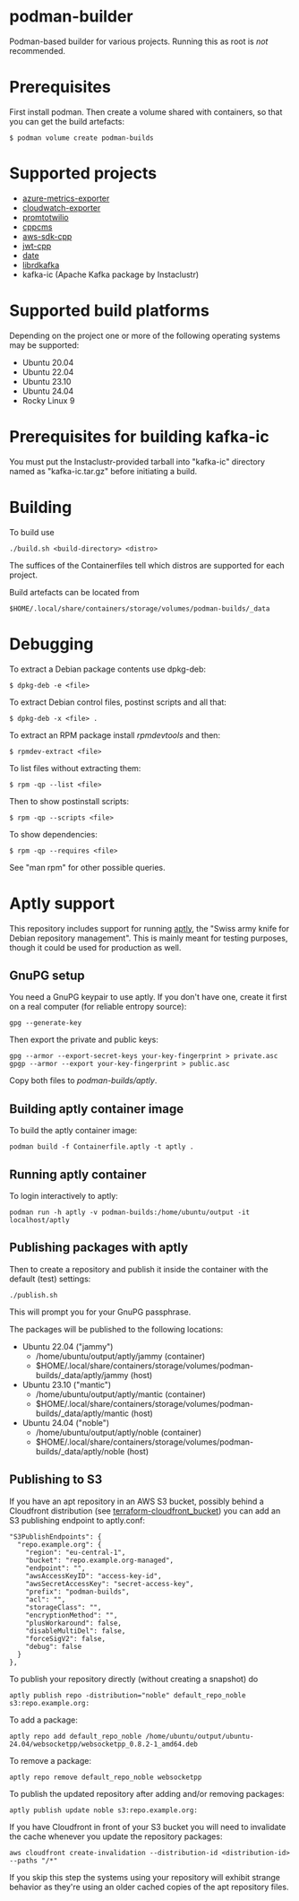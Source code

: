 # podman-builder

Podman-based builder for various projects. Running this as root
is _not_ recommended.

# Prerequisites

First install podman. Then create a volume shared with containers, so
that you can get the build artefacts:

    $ podman volume create podman-builds

# Supported projects

* [azure-metrics-exporter](https://github.com/webdevops/azure-metrics-exporter.git)
* [cloudwatch-exporter](https://github.com/prometheus/cloudwatch_exporter)
* [promtotwilio](https://github.com/Swatto/promtotwilio)
* [cppcms](https://github.com/artyom-beilis/cppcms)
* [aws-sdk-cpp](https://github.com/aws/aws-sdk-cpp)
* [jwt-cpp](https://github.com/Thalhammer/jwt-cpp)
* [date](https://github.com/HowardHinnant/date)
* [librdkafka](https://github.com/confluentinc/librdkafka.git)
* kafka-ic (Apache Kafka package by Instaclustr)

# Supported build platforms

Depending on the project one or more of the following operating systems may be
supported:

* Ubuntu 20.04
* Ubuntu 22.04
* Ubuntu 23.10
* Ubuntu 24.04
* Rocky Linux 9

# Prerequisites for building kafka-ic

You must put the Instaclustr-provided tarball into "kafka-ic" directory named
as "kafka-ic.tar.gz" before initiating a build.

# Building

To build use

    ./build.sh <build-directory> <distro>

The suffices of the Containerfiles tell which distros are supported for each
project.

Build artefacts can be located from

    $HOME/.local/share/containers/storage/volumes/podman-builds/_data

# Debugging

To extract a Debian package contents use dpkg-deb:

    $ dpkg-deb -e <file>

To extract Debian control files, postinst scripts and all that:

    $ dpkg-deb -x <file> .

To extract an RPM package install *rpmdevtools* and then:

    $ rpmdev-extract <file>

To list files without extracting them:

    $ rpm -qp --list <file>

Then to show postinstall scripts:

    $ rpm -qp --scripts <file>

To show dependencies:

    $ rpm -qp --requires <file>

See "man rpm" for other possible queries.

# Aptly support

This repository includes support for running [aptly](https://www.aptly.info/),
the "Swiss army knife for Debian repository management". This is mainly meant
for testing purposes, though it could be used for production as well.

## GnuPG setup

You need a GnuPG keypair to use aptly. If you don't have one, create it first
on a real computer (for reliable entropy source):

    gpg --generate-key

Then export the private and public keys:

    gpg --armor --export-secret-keys your-key-fingerprint > private.asc
    gpgp --armor --export your-key-fingerprint > public.asc

Copy both files to *podman-builds/aptly*.

## Building aptly container image

To build the aptly container image:

    podman build -f Containerfile.aptly -t aptly .

## Running aptly container

To login interactively to aptly:

    podman run -h aptly -v podman-builds:/home/ubuntu/output -it localhost/aptly

## Publishing packages with aptly

Then to create a repository and publish it inside the container with the
default (test) settings:

    ./publish.sh

This will prompt you for your GnuPG passphrase.

The packages will be published to the following locations:

* Ubuntu 22.04 ("jammy")
    * /home/ubuntu/output/aptly/jammy (container)
    * $HOME/.local/share/containers/storage/volumes/podman-builds/\_data/aptly/jammy (host)
* Ubuntu 23.10 ("mantic")
    * /home/ubuntu/output/aptly/mantic (container)
    * $HOME/.local/share/containers/storage/volumes/podman-builds/\_data/aptly/mantic (host)
* Ubuntu 24.04 ("noble")
    * /home/ubuntu/output/aptly/noble (container)
    * $HOME/.local/share/containers/storage/volumes/podman-builds/\_data/aptly/noble (host)

## Publishing to S3

If you have an apt repository in an AWS S3 bucket, possibly behind a Cloudfront
distribution (see [terraform-cloudfront_bucket](https://github.com/Puppet-Finland/terraform-cloudfront_bucket)) you can add an S3 publishing endpoint to aptly.conf:

    "S3PublishEndpoints": {
      "repo.example.org": {
        "region": "eu-central-1",
        "bucket": "repo.example.org-managed",
        "endpoint": "",
        "awsAccessKeyID": "access-key-id",
        "awsSecretAccessKey": "secret-access-key",
        "prefix": "podman-builds",
        "acl": "",
        "storageClass": "",
        "encryptionMethod": "",
        "plusWorkaround": false,
        "disableMultiDel": false,
        "forceSigV2": false,
        "debug": false
      }
    },

To publish your repository directly (without creating a snapshot) do

    aptly publish repo -distribution="noble" default_repo_noble s3:repo.example.org:

To add a package:

    aptly repo add default_repo_noble /home/ubuntu/output/ubuntu-24.04/websocketpp/websocketpp_0.8.2-1_amd64.deb

To remove a package:

    aptly repo remove default_repo_noble websocketpp

To publish the updated repository after adding and/or removing packages:

    aptly publish update noble s3:repo.example.org:

If you have Cloudfront in front of your S3 bucket you will need to invalidate
the cache whenever you update the repository packages:

    aws cloudfront create-invalidation --distribution-id <distribution-id> --paths "/*"

If you skip this step the systems using your repository will exhibit strange
behavior as they're using an older cached copies of the apt repository files.
